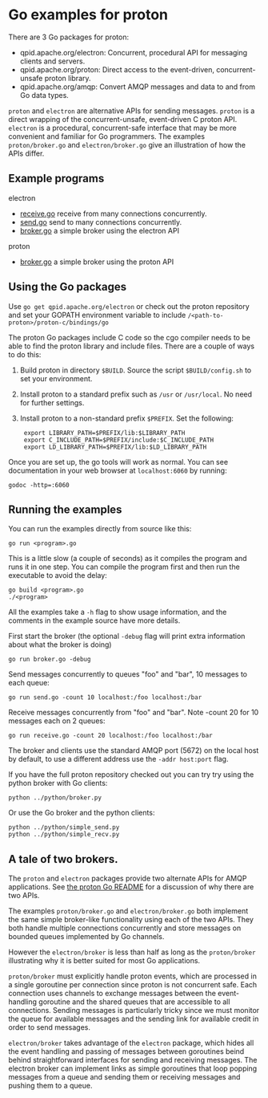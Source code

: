 # Go examples for proton

There are 3 Go packages for proton:

- qpid.apache.org/electron: Concurrent, procedural API for messaging clients and servers.
- qpid.apache.org/proton: Direct access to the event-driven, concurrent-unsafe proton library.
- qpid.apache.org/amqp: Convert AMQP messages and data to and from Go data types.

`proton` and `electron` are alternative APIs for sending messages. `proton` is a
direct wrapping of the concurrent-unsafe, event-driven C proton API. `electron`
is a procedural, concurrent-safe interface that may be more convenient and
familiar for Go programmers. The examples `proton/broker.go` and
`electron/broker.go` give an illustration of how the APIs differ.

## Example programs

electron
- [receive.go](electron/receive.go) receive from many connections concurrently.
- [send.go](electron/send.go) send to many connections concurrently.
- [broker.go](electron/broker.go) a simple broker using the electron API

proton
- [broker.go](proton/broker.go) a simple broker using the proton API

## Using the Go packages

Use `go get qpid.apache.org/electron` or check out the proton repository and set
your GOPATH environment variable to include
`/<path-to-proton>/proton-c/bindings/go`

The proton Go packages include C code so the cgo compiler needs to be able to
find the proton library and include files.  There are a couple of ways to do
this:

1. Build proton in directory `$BUILD`. Source the script `$BUILD/config.sh` to set your environment.

2. Install proton to a standard prefix such as `/usr` or `/usr/local`. No need for further settings.

3. Install proton to a non-standard prefix `$PREFIX`. Set the following:

        export LIBRARY_PATH=$PREFIX/lib:$LIBRARY_PATH
        export C_INCLUDE_PATH=$PREFIX/include:$C_INCLUDE_PATH
        export LD_LIBRARY_PATH=$PREFIX/lib:$LD_LIBRARY_PATH

Once you are set up, the go tools will work as normal. You can see documentation
in your web browser at `localhost:6060` by running:

    godoc -http=:6060

## Running the examples

You can run the examples directly from source like this:

    go run <program>.go

This is a little slow (a couple of seconds) as it compiles the program and runs it in one step.
You can compile the program first and then run the executable to avoid the delay:

    go build <program>.go
    ./<program>

All the examples take a `-h` flag to show usage information, and the comments in
the example source have more details.

First start the broker (the optional `-debug` flag will print extra information about
what the broker is doing)

    go run broker.go -debug

Send messages concurrently to queues "foo" and "bar", 10 messages to each queue:

    go run send.go -count 10 localhost:/foo localhost:/bar

Receive messages concurrently from "foo" and "bar". Note -count 20 for 10 messages each on 2 queues:

    go run receive.go -count 20 localhost:/foo localhost:/bar

The broker and clients use the standard AMQP port (5672) on the local host by
default, to use a different address use the `-addr host:port` flag.

If you have the full proton repository checked out you can try try using the
python broker with Go clients:

    python ../python/broker.py

Or use the Go broker and the python clients:

    python ../python/simple_send.py
    python ../python/simple_recv.py


## A tale of two brokers.

The `proton` and `electron` packages provide two alternate APIs for AMQP applications.
See [the proton Go README](https://github.com/apache/qpid-proton/blob/master/proton-c/bindings/go/src/qpid.apache.org/README.md) for a discussion
of why there are two APIs.

The examples `proton/broker.go` and `electron/broker.go` both implement the same
simple broker-like functionality using each of the two APIs. They both handle
multiple connections concurrently and store messages on bounded queues
implemented by Go channels.

However the `electron/broker` is less than half as long as the `proton/broker`
illustrating why it is better suited for most Go applications.

`proton/broker` must explicitly handle proton events, which are processed in a
single goroutine per connection since proton is not concurrent safe. Each
connection uses channels to exchange messages between the event-handling
goroutine and the shared queues that are accessible to all connections. Sending
messages is particularly tricky since we must monitor the queue for available
messages and the sending link for available credit in order to send messages.


`electron/broker` takes advantage of the `electron` package, which hides all the
event handling and passing of messages between goroutines beind behind
straightforward interfaces for sending and receiving messages. The electron
broker can implement links as simple goroutines that loop popping messages from
a queue and sending them or receiving messages and pushing them to a queue.


